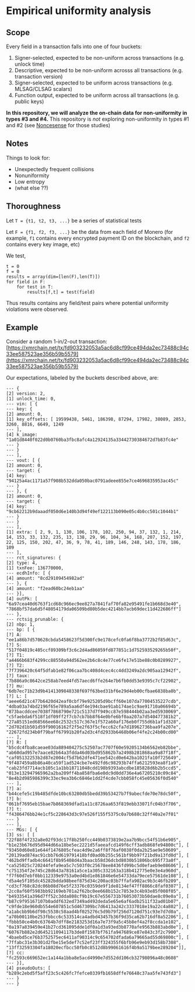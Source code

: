 # Empirical uniformity analysis 

## Scope

Every field in a transaction falls into one of four buckets:
1. Signer-selected, expected to be non-uniform across transactions (e.g. unlock time)
2. Descriptive, expected to be non-uniform acrosss all transactions (e.g. transaction version)
3. Signer-selected, expected to be uniform across transactions (e.g. MLSAG/CLSAG scalars)
4. Function output, expected to be uniform across all transactions (e.g. public keys)

**In this repository, we will analyze the on-chain data for non-uniformity in types #3 and #4.** This repository is _not_ exploring non-uniformity in types #1 and #2 (see [Noncesense](https://github.com/noncesense-research-lab/) for those studies)

## Notes
Things to look for:
- Unexpectedly frequent collisions
- Nonuniformity
- Low entropy
- (what else ??)

## Thoroughness
Let `T = {t1, t2, t3, ...}` be a series of statistical tests

Let `F = {f1, f2, f3, ...}` be the data from each field of Monero (for example, `f1` contains every encrypted payment ID on the blockchain, and `f2` contains every key image, etc)

We test,
```
t = 0
f = 0
results = array(dim=[len(F),len(T)])
for field in F:
    for test in T:
        results[f,t] = test(field)
```
Thus results contains any field/test pairs where potential uniformity violations were observed.
        

## Example
Consider a random 1-in/2-out transaction: [https://xmrchain.net/tx/fd903232053a5ac6d8cf99ce494da2ec73488c94c33ee587523ae356b59b5579](https://xmrchain.net/tx/fd903232053a5ac6d8cf99ce494da2ec73488c94c33ee587523ae356b59b5579)

Our expectations, labeled by the buckets described above, are:

```
--- {
[2] version: 2,
[1] unlock_time: 0,
--- vin: [ {
--- key: {
[2] amount: 0,
[1] key_offsets: [ 19599438, 5461, 186398, 87294, 17982, 38089, 2853, 3260, 8816, 6649, 1249
--- ],
[4] k_image: "1a01d8440f022d0b0760ba3fbc8afc4a12924135a33442730384672d7b83fc4e"
--- }
--- }
--- ],
--- vout: [ {
[2] amount: 0,
--- target: {
[4] key: "94125a4ac1171a57f908b532dda050bac0791adeee855e7ce4696835953ac45c"
--- }
--- }, {
[2] amount: 0,
--- target: {
[4] key: "9cb62212b9daaadf050d6e140b3d94f49ef122113b090e05c4b0cc501c1044b1"
--- }
--- }
--- ],
[1] extra: [ 2, 9, 1, 130, 106, 178, 102, 250, 94, 37, 132, 1, 214, 14, 153, 33, 132, 235, 13, 138, 29, 96, 104, 34, 168, 207, 152, 197, 22, 125, 150, 202, 47, 36, 9, 78, 41, 189, 146, 248, 143, 178, 186, 109
--- ],
--- rct_signatures: {
[2] type: 4,
[1] txnFee: 136770000,
--- ecdhInfo: [ {
[4] amount: "8cd29109454982ad"
--- }, {
[4] amount: "f2ead60bc24eb1aa"
--- }],
[4] outPk: [ "6a97cea40d6763f1cd68c966ec9ee827a7841faf70fa82e95491fe1b668d3e40", "7868bf57da6d5f48054179da06509bd80b5dec4214bb7acb69dec11d422686ff"]
--- },
--- rctsig_prunable: {
[2] nbp: 1,
--- bp: [ {
[?] A: "ee1a86b7d570628cbda5458623f5d300fc9e178cefc0fa6f8ba3772b2f85d63c",
[?] S: "517f04819c405ccf89309bf3c6c2d4ad86059fd877851c1d752593529265b50f",
[?] T1: "a4466b683f4299cc88550a94d562ee2b6c8c4e77ce6fe17e51be88c0b0289927",
[?] T2: "7f7396420c64f5dfab1e82f06caa7bc408d4cec4cc4dd3249a2dc905aa12942f",
[?] taux: "7b886a9c8642ce258ab7eed4fd57aecd6ffe264e7b6fb0dd53e9395c7cf22902",
[?] mu: "6db7ec71b23d9b4141309848338f697f63bed31bf6e29d4eb00cfbae6838ba0b",
[?] L: [ "aeee6d21c477b6420d42eaf0cbf79e925205d9bcff60e107da77004535227cdb", "4dba03a74bd2196f65e789a5aa6df4e194cbae91ab174ae1c9ae91710a06694b", "873bacddcee7038f7868790e721c5137d7f949cc87e598444b02aa3ed5930069", "c5faebda6f518f1df09ff2f7cb7cb7bb8f64e0bfe6bf0aa207a7d540477381b2", "27a85151ed68566ee68c2532c517c367e1f572a60af176eb0f755d6b1af1d328", "2d702d1b501d59f90016162f2f5e2f63f5cfecc62cfa7d18962736baa9fa207e", "22672fd234b0f79baff67991b20fa2d3c4fd2933b6468b06ef4fe2c24b00cd00"
--- ],
[?] R: [ "b5cdc4fba8caeae03da889404275c52507ac7707f60e59205134b6562eb82bbe", "ab60dad957e7aace82b64a3fdda46d03bd955862b7a2498b281868aa9a87f18f", "caf05132253b2d87e2004cf5d7b62dfe471ee542cd0e642ba1021fa10f725649", "9f487459a8b86a40ca59f1ad524cbe7e492fd6c98293b74ffa6212593ea8f1a9", "cab23fd7714acb105c1a1bb18711048cdd198b9393abcdbe185828d6b2b5ccd5", "013e132947965962a2ba209ff4ba858fba6e0dc9d0dd736e4a67205210c09c84", "8e4b2d985986399c33ec9ea3b6c6846e1dd2f4cde7cbb058fc45e05636f0d540"
--- ],
[?] a: "b44cefe5c19b485dfde10bc63280db5bedd39b53427b7f9abecfde70e78dc50f",
[?] b: "061bf7695eb15bae7b868369dfad1a11c8726aa653f819ebb33071fc04b3f706",
[?] t: "f4386476bb24e1cf5c228643d3c97e526f155f5375c0a7b688c32ff40a2e7f01"
--- }
--- ],
--- MGs: [ {
[3] ss: [ [ "22f88f4f232a8e02f93dc17f8b250fcc449b0373819e2aa7b9bcc54f51b6e905", "b1e23b676d95d944d66a18be5ec2221d5faeeafcd149f6cff3adb868fe94800c"], [ "93450d60e81e644f1476805cfeac4d9e2a6ff8f76af0038f0da2b25ae9e50609", "20139ad874ac91cbb76d619791418bfd0ad0b255c561bf9bb97f21bd9a13fd0d"], [ "462bd9ffadb4c6641f8b95408d4a3baacb58d36dcbd8030b51806bc695f73a0f", "ca525025c720244fefa9ea5c7c503f0c25678ee8436fd99bc5d0efaeb9e08606"], [ "c751354f2e745c28d643a78161a5ce1a305c332163a318b412775e0e3e4a960d", "f7f60d7ebf0bb112339e9753a0ed4bd1e861846e6e54733da79ece57561de108"], [ "d5a4e5f105dc45282bdda98beef875d34c200ac03b7ffafa902ac9b3c46fb209", "cd3cf768c82dc06b08d76e5f23376c0359de9f1de8134ef47ff8866c8faf0307"], [ "2cc0af60f5983bb92169eb701a2f62bc0ee668b152c7853e3c4b93e85f008f05", "b4933541a396d7ff52c3dda808cf9b19c67e556731b76053073b50dae8c09e0a"], [ "b87c9f95167107b0addf632ed7349ad492deda5e65e6af6adb2511f32ad01b07", "c9fde18e960db554e607851c5d467309bc7d6413a242c3337018e19a22c4a802"], [ "a1abcbb9b6df98c5538c58aad4bf025276c5d9b79f256d7120d751c93e7d7d0a", "a70b00110be253fbbcc6c533514ca4adbd43457b36f9d35ca62b716df8a52206"], [ "fbbb50ce4b0c63764b7dff8e2183253d16a7e73f9a5c45b8ef4a2f8ccda1e102", "0a197a839459e41b27cd361095dde1df0a1d3a93ed3b8770afe9563b883abd0e"], [ "60767b882e2d645211094117b3de8f1587bf761fa947689ce87e843c3f2c7900", "4baebd5ce76b3752575ec6411af90314c9c654702dfada6a79665ad55d69800c"], [ "7ffabc31e3b301d2fbe15e5def7c52ef23ff324355f6bfb96e9eb93d158b7308", "13ff32593304fa18020ecfbcc50fb0c8512d8b99061616f4b9a5179bee289204"]],
[?] cc: "fc2593c669652ec1a144a1bba8e5acd4990e7d552dd106cb32798096a48c0608"
--- }],
[4] pseudoOuts: [ "b289c2ebd5f5aff23c5c426fc7fefce0339fb1658dffe76648c37aa5fe743fd3"]
--- }
--- }                

```
